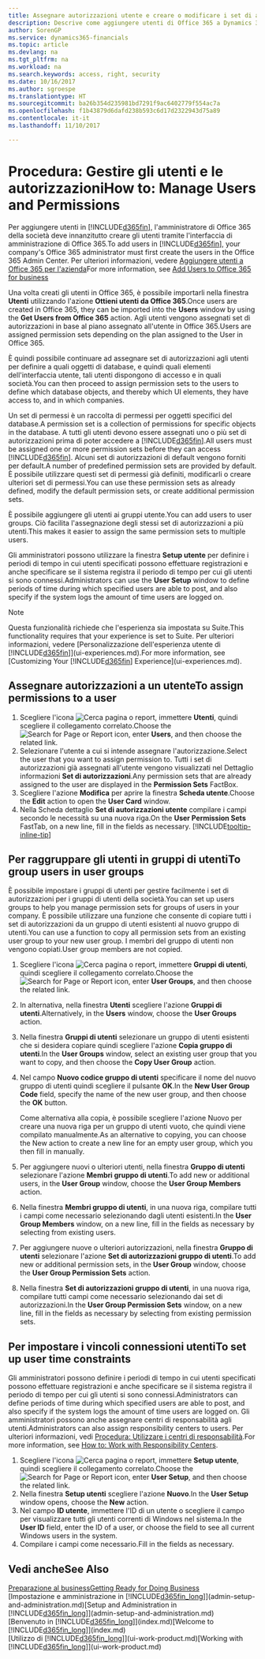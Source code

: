 ```yaml
---
title: Assegnare autorizzazioni utente e creare o modificare i set di autorizzazioni | Documenti Microsoft
description: Descrive come aggiungere utenti di Office 365 a Dynamics 365 Business edition e quindi assegnare le autorizzazioni, i diritti di accesso e le impostazioni di protezione.
author: SorenGP
ms.service: dynamics365-financials
ms.topic: article
ms.devlang: na
ms.tgt_pltfrm: na
ms.workload: na
ms.search.keywords: access, right, security
ms.date: 10/16/2017
ms.author: sgroespe
ms.translationtype: HT
ms.sourcegitcommit: ba26b354d235981bd7291f9ac6402779f554ac7a
ms.openlocfilehash: f1b43879d6dafd238b593c6d17d2322943d75a89
ms.contentlocale: it-it
ms.lasthandoff: 11/10/2017

---
```

# <a name="how-to-manage-users-and-permissions"></a><span data-ttu-id="918b9-103">Procedura: Gestire gli utenti e le autorizzazioni</span><span class="sxs-lookup"><span data-stu-id="918b9-103">How to: Manage Users and Permissions</span></span>
<span data-ttu-id="918b9-104">Per aggiungere utenti in [!INCLUDE[d365fin](includes/d365fin_md.md)], l'amministratore di Office 365 della società deve innanzitutto creare gli utenti tramite l'interfaccia di amministrazione di Office 365.</span><span class="sxs-lookup"><span data-stu-id="918b9-104">To add users in [!INCLUDE[d365fin](includes/d365fin_md.md)], your company's Office 365 administrator must first create the users in the Office 365 Admin Center.</span></span> <span data-ttu-id="918b9-105">Per ulteriori informazioni, vedere [Aggiungere utenti a Office 365 per l'azienda](https://support.office.com/en-us/article/Add-users-to-Office-365-for-business-435ccec3-09dd-4587-9ebd-2f3cad6bc2bc)</span><span class="sxs-lookup"><span data-stu-id="918b9-105">For more information, see [Add Users to Office 365 for business](https://support.office.com/en-us/article/Add-users-to-Office-365-for-business-435ccec3-09dd-4587-9ebd-2f3cad6bc2bc)</span></span>

<span data-ttu-id="918b9-106">Una volta creati gli utenti in Office 365, è possibile importarli nella finestra **Utenti** utilizzando l'azione **Ottieni utenti da Office 365**.</span><span class="sxs-lookup"><span data-stu-id="918b9-106">Once users are created in Office 365, they can be imported into the **Users** window by using the **Get Users from Office 365** action.</span></span> <span data-ttu-id="918b9-107">Agli utenti vengono assegnati set di autorizzazioni in base al piano assegnato all'utente in Office 365.</span><span class="sxs-lookup"><span data-stu-id="918b9-107">Users are assigned permission sets depending on the plan assigned to the User in Office 365.</span></span>

<span data-ttu-id="918b9-108">È quindi possibile continuare ad assegnare set di autorizzazioni agli utenti per definire a quali oggetti di database, e quindi quali elementi dell'interfaccia utente, tali utenti dispongono di accesso e in quali società.</span><span class="sxs-lookup"><span data-stu-id="918b9-108">You can then proceed to assign permission sets to the users to define which database objects, and thereby which UI elements, they have access to, and in which companies.</span></span>

<span data-ttu-id="918b9-109">Un set di permessi è un raccolta di permessi per oggetti specifici del database.</span><span class="sxs-lookup"><span data-stu-id="918b9-109">A permission set is a collection of permissions for specific objects in the database.</span></span> <span data-ttu-id="918b9-110">A tutti gli utenti devono essere assegnati uno o più set di autorizzazioni prima di poter accedere a [!INCLUDE[d365fin](includes/d365fin_md.md)].</span><span class="sxs-lookup"><span data-stu-id="918b9-110">All users must be assigned one or more permission sets before they can access [!INCLUDE[d365fin](includes/d365fin_md.md)].</span></span> <span data-ttu-id="918b9-111">Alcuni set di autorizzazioni di default vengono forniti per default.</span><span class="sxs-lookup"><span data-stu-id="918b9-111">A number of predefined permission sets are provided by default.</span></span> <span data-ttu-id="918b9-112">È possibile utilizzare questi set di permessi già definiti, modificarli o creare ulteriori set di permessi.</span><span class="sxs-lookup"><span data-stu-id="918b9-112">You can use these permission sets as already defined, modify the default permission sets, or create additional permission sets.</span></span>

<span data-ttu-id="918b9-113">È possibile aggiungere gli utenti ai gruppi utente.</span><span class="sxs-lookup"><span data-stu-id="918b9-113">You can add users to user groups.</span></span> <span data-ttu-id="918b9-114">Ciò facilita l'assegnazione degli stessi set di autorizzazioni a più utenti.</span><span class="sxs-lookup"><span data-stu-id="918b9-114">This makes it easier to assign the same permission sets to multiple users.</span></span>

<span data-ttu-id="918b9-115">Gli amministratori possono utilizzare la finestra **Setup utente** per definire i periodi di tempo in cui utenti specificati possono effettuare registrazioni e anche specificare se il sistema registra il periodo di tempo per cui gli utenti si sono connessi.</span><span class="sxs-lookup"><span data-stu-id="918b9-115">Administrators can use the **User Setup** window to define periods of time during which specified users are able to post, and also specify if the system logs the amount of time users are logged on.</span></span>

> [!NOTE]  
>   <span data-ttu-id="918b9-116">Questa funzionalità richiede che l'esperienza sia impostata su Suite.</span><span class="sxs-lookup"><span data-stu-id="918b9-116">This functionality requires that your experience is set to Suite.</span></span> <span data-ttu-id="918b9-117">Per ulteriori informazioni, vedere [Personalizzazione dell'esperienza utente di [!INCLUDE[d365fin](includes/d365fin_md.md)]](ui-experiences.md).</span><span class="sxs-lookup"><span data-stu-id="918b9-117">For more information, see [Customizing Your [!INCLUDE[d365fin](includes/d365fin_md.md)] Experience](ui-experiences.md).</span></span>

## <a name="to-assign-permissions-to-a-user"></a><span data-ttu-id="918b9-118">Assegnare autorizzazioni a un utente</span><span class="sxs-lookup"><span data-stu-id="918b9-118">To assign permissions to a user</span></span>
1. <span data-ttu-id="918b9-119">Scegliere l'icona ![Cerca pagina o report](media/ui-search/search_small.png "Cerca pagina o report"), immettere **Utenti**, quindi scegliere il collegamento correlato.</span><span class="sxs-lookup"><span data-stu-id="918b9-119">Choose the ![Search for Page or Report](media/ui-search/search_small.png "Search for Page or Report icon") icon, enter **Users**, and then choose the related link.</span></span>
2. <span data-ttu-id="918b9-120">Selezionare l'utente a cui si intende assegnare l'autorizzazione.</span><span class="sxs-lookup"><span data-stu-id="918b9-120">Select the user that you want to assign permission to.</span></span>
<span data-ttu-id="918b9-121">Tutti i set di autorizzazioni già assegnati all'utente vengono visualizzati nel Dettaglio informazioni **Set di autorizzazioni**.</span><span class="sxs-lookup"><span data-stu-id="918b9-121">Any permission sets that are already assigned to the user are displayed in the **Permission Sets** FactBox.</span></span>
3. <span data-ttu-id="918b9-122">Scegliere l'azione **Modifica** per aprire la finestra **Scheda utente**.</span><span class="sxs-lookup"><span data-stu-id="918b9-122">Choose the **Edit** action to open the **User Card** window.</span></span>
4. <span data-ttu-id="918b9-123">Nella Scheda dettaglio **Set di autorizzazioni utente** compilare i campi secondo le necessità su una nuova riga.</span><span class="sxs-lookup"><span data-stu-id="918b9-123">On the **User Permission Sets** FastTab, on a new line, fill in the fields as necessary.</span></span> [!INCLUDE[tooltip-inline-tip](includes/tooltip-inline-tip_md.md)]

## <a name="to-group-users-in-user-groups"></a><span data-ttu-id="918b9-124">Per raggruppare gli utenti in gruppi di utenti</span><span class="sxs-lookup"><span data-stu-id="918b9-124">To group users in user groups</span></span>
<span data-ttu-id="918b9-125">È possibile impostare i gruppi di utenti per gestire facilmente i set di autorizzazioni per i gruppi di utenti della società.</span><span class="sxs-lookup"><span data-stu-id="918b9-125">You can set up users groups to help you manage permission sets for groups of users in your company.</span></span> <span data-ttu-id="918b9-126">È possibile utilizzare una funzione che consente di copiare tutti i set di autorizzazioni da un gruppo di utenti esistenti al nuovo gruppo di utenti.</span><span class="sxs-lookup"><span data-stu-id="918b9-126">You can use a function to copy all permission sets from an existing user group to your new user group.</span></span> <span data-ttu-id="918b9-127">I membri del gruppo di utenti non vengono copiati.</span><span class="sxs-lookup"><span data-stu-id="918b9-127">User group members are not copied.</span></span>

1. <span data-ttu-id="918b9-128">Scegliere l'icona ![Cerca pagina o report](media/ui-search/search_small.png "Cerca pagina o report"), immettere **Gruppi di utenti**, quindi scegliere il collegamento correlato.</span><span class="sxs-lookup"><span data-stu-id="918b9-128">Choose the ![Search for Page or Report](media/ui-search/search_small.png "Search for Page or Report icon") icon, enter **User Groups**, and then choose the related link.</span></span>
2. <span data-ttu-id="918b9-129">In alternativa, nella finestra **Utenti** scegliere l'azione **Gruppi di utenti**.</span><span class="sxs-lookup"><span data-stu-id="918b9-129">Alternatively, in the **Users** window, choose the **User Groups** action.</span></span>
3. <span data-ttu-id="918b9-130">Nella finestra **Gruppi di utenti** selezionare un gruppo di utenti esistenti che si desidera copiare quindi scegliere l'azione **Copia gruppo di utenti**.</span><span class="sxs-lookup"><span data-stu-id="918b9-130">In the **User Groups** window, select an existing user group that you want to copy, and then choose the **Copy User Group** action.</span></span>
4. <span data-ttu-id="918b9-131">Nel campo **Nuovo codice gruppo di utenti** specificare il nome del nuovo gruppo di utenti quindi scegliere il pulsante **OK**.</span><span class="sxs-lookup"><span data-stu-id="918b9-131">In the **New User Group Code** field, specify the name of the new user group, and then choose the **OK** button.</span></span>

    <span data-ttu-id="918b9-132">Come alternativa alla copia, è possibile scegliere l'azione Nuovo per creare una nuova riga per un gruppo di utenti vuoto, che quindi viene compilato manualmente.</span><span class="sxs-lookup"><span data-stu-id="918b9-132">As an alternative to copying, you can choose the New action to create a new line for an empty user group, which you then fill in manually.</span></span>
5. <span data-ttu-id="918b9-133">Per aggiungere nuovi o ulteriori utenti, nella finestra **Gruppo di utenti** selezionare l'azione **Membri gruppo di utenti**.</span><span class="sxs-lookup"><span data-stu-id="918b9-133">To add new or additional users, in the **User Group** window, choose the **User Group Members** action.</span></span>
6. <span data-ttu-id="918b9-134">Nella finestra **Membri gruppo di utenti**, in una nuova riga, compilare tutti i campi come necessario selezionando dagli utenti esistenti.</span><span class="sxs-lookup"><span data-stu-id="918b9-134">In the **User Group Members** window, on a new line, fill in the fields as necessary by selecting from existing users.</span></span>
7. <span data-ttu-id="918b9-135">Per aggiungere nuove o ulteriori autorizzazioni, nella finestra **Gruppo di utenti** selezionare l'azione **Set di autorizzazioni gruppo di utenti**.</span><span class="sxs-lookup"><span data-stu-id="918b9-135">To add new or additional permission sets, in the **User Group** window, choose the **User Group Permission Sets** action.</span></span>
8. <span data-ttu-id="918b9-136">Nella finestra **Set di autorizzazioni gruppo di utenti**, in una nuova riga, compilare tutti campi come necessario selezionando dai set di autorizzazioni.</span><span class="sxs-lookup"><span data-stu-id="918b9-136">In the **User Group Permission Sets** window, on a new line, fill in the fields as necessary by selecting from existing permission sets.</span></span>

## <a name="to-set-up-user-time-constraints"></a><span data-ttu-id="918b9-137">Per impostare i vincoli connessioni utenti</span><span class="sxs-lookup"><span data-stu-id="918b9-137">To set up user time constraints</span></span>
<span data-ttu-id="918b9-138">Gli amministratori possono definire i periodi di tempo in cui utenti specificati possono effettuare registrazioni e anche specificare se il sistema registra il periodo di tempo per cui gli utenti si sono connessi.</span><span class="sxs-lookup"><span data-stu-id="918b9-138">Administrators can define periods of time during which specified users are able to post, and also specify if the system logs the amount of time users are logged on.</span></span> <span data-ttu-id="918b9-139">Gli amministratori possono anche assegnare centri di responsabilità agli utenti.</span><span class="sxs-lookup"><span data-stu-id="918b9-139">Administrators can also assign responsibility centers to users.</span></span> <span data-ttu-id="918b9-140">Per ulteriori informazioni, vedi [Procedura: Utilizzare i centri di responsabilità](inventory-responsibility-centers.md).</span><span class="sxs-lookup"><span data-stu-id="918b9-140">For more information, see [How to: Work with Responsibility Centers](inventory-responsibility-centers.md).</span></span>

1. <span data-ttu-id="918b9-141">Scegliere l'icona ![Cerca pagina o report](media/ui-search/search_small.png "Cerca pagina o report"), immettere **Setup utente**, quindi scegliere il collegamento correlato.</span><span class="sxs-lookup"><span data-stu-id="918b9-141">Choose the ![Search for Page or Report](media/ui-search/search_small.png "Search for Page or Report icon") icon, enter **User Setup**, and then choose the related link.</span></span>
2. <span data-ttu-id="918b9-142">Nella finestra **Setup utenti** scegliere l'azione **Nuovo**.</span><span class="sxs-lookup"><span data-stu-id="918b9-142">In the **User Setup** window opens, choose the **New** action.</span></span>
3. <span data-ttu-id="918b9-143">Nel campo **ID utente**, immettere l'ID di un utente o scegliere il campo per visualizzare tutti gli utenti correnti di Windows nel sistema.</span><span class="sxs-lookup"><span data-stu-id="918b9-143">In the **User ID** field, enter the ID of a user, or choose the field to see all current Windows users in the system.</span></span>
4. <span data-ttu-id="918b9-144">Compilare i campi come necessario.</span><span class="sxs-lookup"><span data-stu-id="918b9-144">Fill in the fields as necessary.</span></span>

## <a name="see-also"></a><span data-ttu-id="918b9-145">Vedi anche</span><span class="sxs-lookup"><span data-stu-id="918b9-145">See Also</span></span>
[<span data-ttu-id="918b9-146">Preparazione al business</span><span class="sxs-lookup"><span data-stu-id="918b9-146">Getting Ready for Doing Business</span></span>](ui-get-ready-business.md)  
<span data-ttu-id="918b9-147">[Impostazione e amministrazione in [!INCLUDE[d365fin_long](includes/d365fin_long_md.md)]](admin-setup-and-administration.md)</span><span class="sxs-lookup"><span data-stu-id="918b9-147">[Setup and Administration in [!INCLUDE[d365fin_long](includes/d365fin_long_md.md)]](admin-setup-and-administration.md)</span></span>  
<span data-ttu-id="918b9-148">[Benvenuto in [!INCLUDE[d365fin_long](includes/d365fin_long_md.md)]](index.md)</span><span class="sxs-lookup"><span data-stu-id="918b9-148">[Welcome to [!INCLUDE[d365fin_long](includes/d365fin_long_md.md)]](index.md)</span></span>  
<span data-ttu-id="918b9-149">[Utilizzo di [!INCLUDE[d365fin_long](includes/d365fin_long_md.md)]](ui-work-product.md)</span><span class="sxs-lookup"><span data-stu-id="918b9-149">[Working with [!INCLUDE[d365fin_long](includes/d365fin_long_md.md)]](ui-work-product.md)</span></span>  

